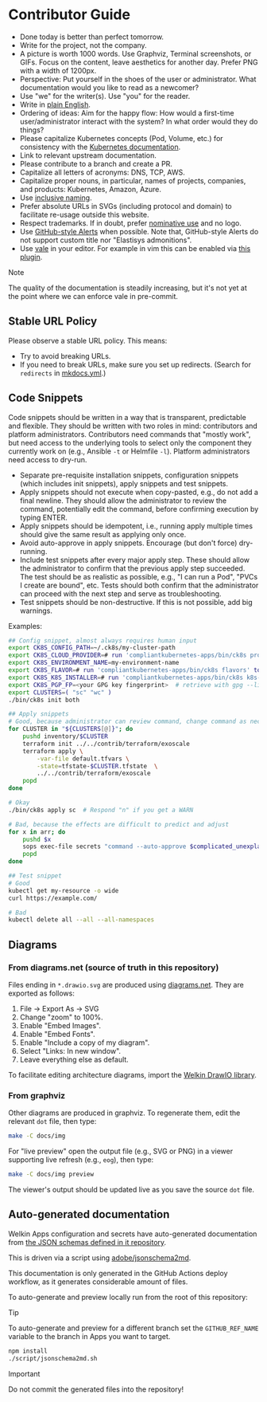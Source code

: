 # Contributor Guide

- Done today is better than perfect tomorrow.
- Write for the project, not the company.
- A picture is worth 1000 words. Use Graphviz, Terminal screenshots, or GIFs. Focus on the content, leave aesthetics for another day. Prefer PNG with a width of 1200px.
- Perspective: Put yourself in the shoes of the user or administrator. What documentation would you like to read as a newcomer?
- Use "we" for the writer(s). Use "you" for the reader.
- Write in [plain English](http://www.plainenglish.co.uk/how-to-write-in-plain-english.html).
- Ordering of ideas: Aim for the happy flow: How would a first-time user/administrator interact with the system? In what order would they do things?
- Please capitalize Kubernetes concepts (Pod, Volume, etc.) for consistency with the [Kubernetes documentation](https://kubernetes.io/docs/concepts/workloads/pods/).
- Link to relevant upstream documentation.
- Please contribute to a branch and create a PR.
- Capitalize all letters of acronyms: DNS, TCP, AWS.
- Capitalize proper nouns, in particular, names of projects, companies, and products: Kubernetes, Amazon, Azure.
- Use [inclusive naming](https://inclusivenaming.org/).
- Prefer absolute URLs in SVGs (including protocol and domain) to facilitate re-usage outside this website.
- Respect trademarks. If in doubt, prefer [nominative use](https://en.wikipedia.org/wiki/Nominative_use) and no logo.
- Use [GitHub-style Alerts](https://docs.github.com/en/get-started/writing-on-github/getting-started-with-writing-and-formatting-on-github/basic-writing-and-formatting-syntax#alerts) when possible. Note that, GitHub-style Alerts do not support custom title nor "Elastisys admonitions".
- Use [vale](https://vale.sh/) in your editor. For example in vim this can be enabled via [this plugin](https://github.com/dense-analysis/ale).

> [!NOTE]
> The quality of the documentation is steadily increasing, but it's not yet at the point where we can enforce vale in pre-commit.

## Stable URL Policy

Please observe a stable URL policy. This means:

- Try to avoid breaking URLs.
- If you need to break URLs, make sure you set up redirects. (Search for `redirects` in [mkdocs.yml](mkdocs.yml).)

## Code Snippets

Code snippets should be written in a way that is transparent, predictable and flexible. They should be written with two roles in mind: contributors and platform administrators. Contributors need commands that "mostly work", but need access to the underlying tools to select only the component they currently work on (e.g., Ansible `-t` or Helmfile `-l`). Platform administrators need access to dry-run.

- Separate pre-requisite installation snippets, configuration snippets (which includes init snippets), apply snippets and test snippets.
- Apply snippets should not execute when copy-pasted, e.g., do not add a final newline. They should allow the administrator to review the command, potentially edit the command, before confirming execution by typing ENTER.
- Apply snippets should be idempotent, i.e., running apply multiple times should give the same result as applying only once.
- Avoid auto-approve in apply snippets. Encourage (but don't force) dry-running.
- Include test snippets after every major apply step. These should allow the administrator to confirm that the previous apply step succeeded. The test should be as realistic as possible, e.g., "I can run a Pod", "PVCs I create are bound", etc. Tests should both confirm that the administrator can proceed with the next step and serve as troubleshooting.
- Test snippets should be non-destructive. If this is not possible, add big warnings.

Examples:

```bash
## Config snippet, almost always requires human input
export CK8S_CONFIG_PATH=~/.ck8s/my-cluster-path
export CK8S_CLOUD_PROVIDER=# run 'compliantkubernetes-apps/bin/ck8s providers' to list available providers
export CK8S_ENVIRONMENT_NAME=my-environment-name
export CK8S_FLAVOR=# run 'compliantkubernetes-apps/bin/ck8s flavors' to list available flavors
export CK8S_K8S_INSTALLER=# run 'compliantkubernetes-apps/bin/ck8s k8s-installers' to list available k8s-installers
export CK8S_PGP_FP=<your GPG key fingerprint>  # retrieve with gpg --list-secret-keys
export CLUSTERS=( "sc" "wc" )
./bin/ck8s init both

## Apply snippets
# Good, because administrator can review command, change command as necessary, review its effects and approves those effects
for CLUSTER in "${CLUSTERS[@]}"; do
    pushd inventory/$CLUSTER
    terraform init ../../contrib/terraform/exoscale
    terraform apply \
        -var-file default.tfvars \
        -state=tfstate-$CLUSTER.tfstate  \
        ../../contrib/terraform/exoscale
    popd
done

# Okay
./bin/ck8s apply sc  # Respond "n" if you get a WARN

# Bad, because the effects are difficult to predict and adjust
for x in arr; do
    pushd $x
    sops exec-file secrets "command --auto-approve $complicated_unexplained_arguments | yq r 'a.b.c' | xarg somthing-something"
    popd
done

## Test snippet
# Good
kubectl get my-resource -o wide
curl https://example.com/

# Bad
kubectl delete all --all --all-namespaces
```

## Diagrams

### From diagrams.net (source of truth in this repository)

Files ending in `*.drawio.svg` are produced using [diagrams.net](https://www.diagrams.net/). They are exported as follows:

1. File -> Export As -> SVG
1. Change "zoom" to 100%.
1. Enable "Embed Images".
1. Enable "Embed Fonts".
1. Enable "Include a copy of my diagram".
1. Select "Links: In new window".
1. Leave everything else as default.

To facilitate editing architecture diagrams, import the [Welkin DrawIO library](docs/img/welkin-library.drawio.xml).

### From graphviz

Other diagrams are produced in graphviz. To regenerate them, edit the relevant `dot` file, then type:

```bash
make -C docs/img
```

For "live preview" open the output file (e.g., SVG or PNG) in a viewer supporting live refresh (e.g., `eog`), then type:

```bash
make -C docs/img preview
```

The viewer's output should be updated live as you save the source `dot` file.

## Auto-generated documentation

Welkin Apps configuration and secrets have auto-generated documentation from [the JSON schemas defined in it repository](https://github.com/elastisys/compliantkubernetes-apps/tree/main/config/schemas).

This is driven via a script using [adobe/jsonschema2md](https://github.com/adobe/jsonschema2md).

This documentation is only generated in the GitHub Actions deploy workflow, as it generates considerable amount of files.

To auto-generate and preview locally run from the root of this repository:

> [!tip]
>
> To auto-generate and preview for a different branch set the `GITHUB_REF_NAME` variable to the branch in Apps you want to target.

```bash
npm install
./script/jsonschema2md.sh
```

> [!important]
>
> Do not commit the generated files into the repository!
